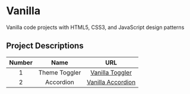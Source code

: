 # Vanilla

Vanilla code projects with HTML5, CSS3, and JavaScript design patterns

## Project Descriptions

| Number |     Name      |                             URL                              |
| :----: | :-----------: | :----------------------------------------------------------: |
|   1    | Theme Toggler | [ Vanilla Toggler](https://vanillathemetoggler.netlify.app/) |
|   2    |   Accordion   |  [Vanilla Accordion](https://vanillaaccordion.netlify.app/)  |
